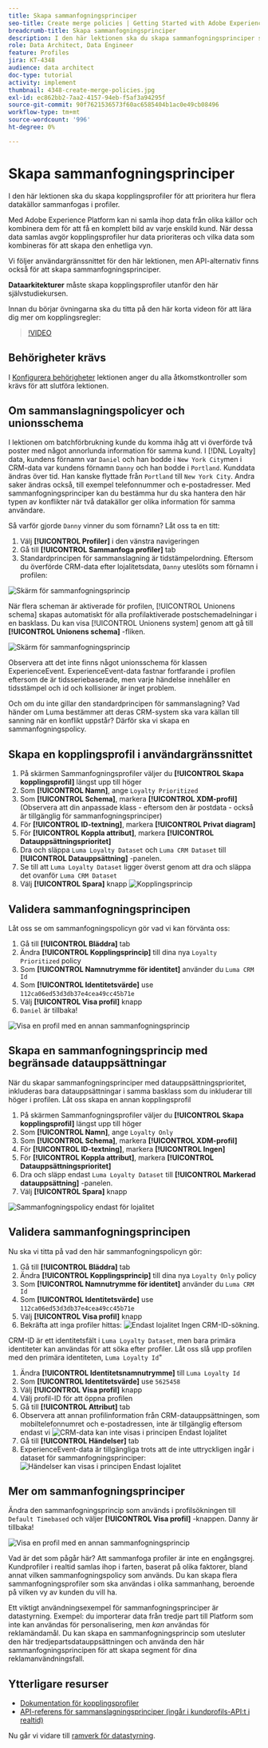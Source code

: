 ```yaml
---
title: Skapa sammanfogningsprinciper
seo-title: Create merge policies | Getting Started with Adobe Experience Platform for Data Architects and Data Engineers
breadcrumb-title: Skapa sammanfogningsprinciper
description: I den här lektionen ska du skapa sammanfogningsprinciper som avgör hur data sammanfogas i profiler.
role: Data Architect, Data Engineer
feature: Profiles
jira: KT-4348
audience: data architect
doc-type: tutorial
activity: implement
thumbnail: 4348-create-merge-policies.jpg
exl-id: ec862bb2-7aa2-4157-94eb-f5af3a94295f
source-git-commit: 90f7621536573f60ac6585404b1ac0e49cb08496
workflow-type: tm+mt
source-wordcount: '996'
ht-degree: 0%

---
```


# Skapa sammanfogningsprinciper

<!--20 min-->

I den här lektionen ska du skapa kopplingsprofiler för att prioritera hur flera datakällor sammanfogas i profiler.

Med Adobe Experience Platform kan ni samla ihop data från olika källor och kombinera dem för att få en komplett bild av varje enskild kund. När dessa data samlas avgör kopplingsprofiler hur data prioriteras och vilka data som kombineras för att skapa den enhetliga vyn.

Vi följer användargränssnittet för den här lektionen, men API-alternativ finns också för att skapa sammanfogningsprinciper.

**Dataarkitekturer** måste skapa kopplingsprofiler utanför den här självstudiekursen.

Innan du börjar övningarna ska du titta på den här korta videon för att lära dig mer om kopplingsregler:
>[!VIDEO](https://video.tv.adobe.com/v/330433?quality=12&learn=on)

## Behörigheter krävs

I [Konfigurera behörigheter](configure-permissions.md) lektionen anger du alla åtkomstkontroller som krävs för att slutföra lektionen.

<!--* Permission items **[!UICONTROL Profile Management]** > **[!UICONTROL View Merge Policies]** and **[!UICONTROL Manage Merge Policies]**
* Permission item **[!UICONTROL Profile Management]** > **[!UICONTROL View Profiles]** and **[!UICONTROL Manage Profiles]**
* Permission item **[!UICONTROL Sandboxes]** > `Luma Tutorial`
* User-role access to the `Luma Tutorial Platform` product profile
-->

## Om sammanslagningspolicyer och unionsschema

I lektionen om batchförbrukning kunde du komma ihåg att vi överförde två poster med något annorlunda information för samma kund. I [!DNL Loyalty] data, kundens förnamn var `Daniel` och han bodde i `New York City`men i CRM-data var kundens förnamn `Danny` och han bodde i `Portland`. Kunddata ändras över tid. Han kanske flyttade från `Portland` till `New York City`. Andra saker ändras också, till exempel telefonnummer och e-postadresser. Med sammanfogningsprinciper kan du bestämma hur du ska hantera den här typen av konflikter när två datakällor ger olika information för samma användare.

Så varför gjorde `Danny` vinner du som förnamn? Låt oss ta en titt:

1. Välj **[!UICONTROL Profiler]** i den vänstra navigeringen
1. Gå till **[!UICONTROL Sammanfoga profiler]** tab
1. Standardprincipen för sammanslagning är tidstämpelordning. Eftersom du överförde CRM-data efter lojalitetsdata, `Danny` uteslöts som förnamn i profilen:

![Skärm för sammanfogningsprincip](assets/mergepolicies-default.png)

När flera scheman är aktiverade för profilen, [!UICONTROL Unionens schema] skapas automatiskt för alla profilaktiverade postschemadelningar i en basklass. Du kan visa [!UICONTROL Unionens system] genom att gå till **[!UICONTROL Unionens schema]** -fliken.

![Skärm för sammanfogningsprincip](assets/mergepolicies-unionSchema.png)

Observera att det inte finns något unionsschema för klassen ExperienceEvent. ExperienceEvent-data fastnar fortfarande i profilen eftersom de är tidsseriebaserade, men varje händelse innehåller en tidsstämpel och id och kollisioner är inget problem.

Och om du inte gillar den standardprincipen för sammanslagning? Vad händer om Luma bestämmer att deras CRM-system ska vara källan till sanning när en konflikt uppstår? Därför ska vi skapa en sammanfogningspolicy.

## Skapa en kopplingsprofil i användargränssnittet

1. På skärmen Sammanfogningsprofiler väljer du **[!UICONTROL Skapa kopplingsprofil]** längst upp till höger
1. Som **[!UICONTROL Namn]**, ange `Loyalty Prioritized`
1. Som **[!UICONTROL Schema]**, markera **[!UICONTROL XDM-profil]** (Observera att din anpassade klass - eftersom den är postdata - också är tillgänglig för sammanfogningsprinciper)
1. För **[!UICONTROL ID-textning]**, markera **[!UICONTROL Privat diagram]**
1. För **[!UICONTROL Koppla attribut]**, markera **[!UICONTROL Datauppsättningsprioritet]**
1. Dra och släppa `Luma Loyalty Dataset` och `Luma CRM Dataset` till **[!UICONTROL Datauppsättning]** -panelen.
1. Se till att `Luma Loyalty Dataset` ligger överst genom att dra och släppa det ovanför `Luma CRM Dataset`
1. Välj **[!UICONTROL Spara]** knapp
   <!--do i need to explain Private Graph? Is that GA?-->
   ![Kopplingsprincip](assets/mergepolicies-newPolicy.png)

## Validera sammanfogningsprincipen

Låt oss se om sammanfogningspolicyn gör vad vi kan förvänta oss:

1. Gå till **[!UICONTROL Bläddra]** tab
1. Ändra **[!UICONTROL Kopplingsprincip]** till dina nya `Loyalty Prioritized` policy
1. Som **[!UICONTROL Namnutrymme för identitet]** använder du `Luma CRM Id`
1. Som **[!UICONTROL Identitetsvärde]** use `112ca06ed53d3db37e4cea49cc45b71e`
1. Välj **[!UICONTROL Visa profil]** knapp
1. `Daniel` är tillbaka!

![Visa en profil med en annan sammanfogningsprincip](assets/mergepolicies-lookupProfileWithMergePolicy.png)

## Skapa en sammanfogningsprincip med begränsade datauppsättningar

När du skapar sammanfogningsprinciper med datauppsättningsprioritet, inkluderas bara datauppsättningar i samma basklass som du inkluderar till höger i profilen. Låt oss skapa en annan kopplingsprofil

1. På skärmen Sammanfogningsprofiler väljer du **[!UICONTROL Skapa kopplingsprofil]** längst upp till höger
1. Som **[!UICONTROL Namn]**, ange  `Loyalty Only`
1. Som **[!UICONTROL Schema]**, markera **[!UICONTROL XDM-profil]**
1. För **[!UICONTROL ID-textning]**, markera **[!UICONTROL Ingen]**
1. För **[!UICONTROL Koppla attribut]**, markera **[!UICONTROL Datauppsättningsprioritet]**
1. Dra och släpp endast `Luma Loyalty Dataset` till **[!UICONTROL Markerad datauppsättning]** -panelen.
1. Välj **[!UICONTROL Spara]** knapp

![Sammanfogningspolicy endast för lojalitet](assets/mergepolicies-loyaltyOnly.png)

## Validera sammanfogningsprincipen

Nu ska vi titta på vad den här sammanfogningspolicyn gör:

1. Gå till **[!UICONTROL Bläddra]** tab
1. Ändra **[!UICONTROL Kopplingsprincip]** till dina nya `Loyalty Only` policy
1. Som **[!UICONTROL Namnutrymme för identitet]** använder du `Luma CRM Id`
1. Som **[!UICONTROL Identitetsvärde]** use `112ca06ed53d3db37e4cea49cc45b71e`
1. Välj **[!UICONTROL Visa profil]** knapp
1. Bekräfta att inga profiler hittas:
   ![Endast lojalitet Ingen CRM-ID-sökning.](assets/mergepolicies-loyaltyOnly-noCrmLookup.png)

CRM-ID är ett identitetsfält i `Luma Loyalty Dataset`, men bara primära identiteter kan användas för att söka efter profiler. Låt oss slå upp profilen med den primära identiteten, `Luma Loyalty Id`&quot;

1. Ändra **[!UICONTROL Identitetsnamnutrymme]** till `Luma Loyalty Id`
1. Som **[!UICONTROL Identitetsvärde]** use `5625458`
1. Välj **[!UICONTROL Visa profil]** knapp
1. Välj profil-ID för att öppna profilen
1. Gå till **[!UICONTROL Attribut]** tab
1. Observera att annan profilinformation från CRM-datauppsättningen, som mobiltelefonnumret och e-postadressen, inte är tillgänglig eftersom endast vi
   ![CRM-data kan inte visas i principen Endast lojalitet](assets/mergepolicies-loyaltyOnly-attributes.png)
1. Gå till **[!UICONTROL Händelser]** tab
1. ExperienceEvent-data är tillgängliga trots att de inte uttryckligen ingår i dataset för sammanfogningsprinciper:
   ![Händelser kan visas i principen Endast lojalitet](assets/mergepolicies-loyaltyOnly-events.png)

## Mer om sammanfogningsprinciper

Ändra den sammanfogningsprincip som används i profilsökningen till `Default Timebased` och väljer **[!UICONTROL Visa profil]** -knappen. Danny är tillbaka!

![Visa en profil med en annan sammanfogningsprincip](assets/mergepolicies-backToDanny.png)

Vad är det som pågår här? Att sammanfoga profiler är inte en engångsgrej. Kundprofiler i realtid samlas ihop i farten, baserat på olika faktorer, bland annat vilken sammanfogningspolicy som används. Du kan skapa flera sammanfogningsprofiler som ska användas i olika sammanhang, beroende på vilken vy av kunden du vill ha.

Ett viktigt användningsexempel för sammanfogningsprinciper är datastyrning. Exempel: du importerar data från tredje part till Platform som inte kan användas för personalisering, men _kan_ användas för reklamändamål. Du kan skapa en sammanfogningsprincip som utesluter den här tredjepartsdatauppsättningen och använda den här sammanfogningsprincipen för att skapa segment för dina reklamanvändningsfall.

## Ytterligare resurser

* [Dokumentation för kopplingsprofiler](https://experienceleague.adobe.com/docs/experience-platform/profile/merge-policies/overview.html)
* [API-referens för sammanslagningsprinciper (ingår i kundprofils-API:t i realtid)](https://www.adobe.io/experience-platform-apis/references/profile/#tag/Merge-policies)

Nu går vi vidare till [ramverk för datastyrning](apply-data-governance-framework.md).
